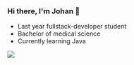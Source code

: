 ### Hi there, I'm Johan 👋
- Last year fullstack-developer student
- Bachelor of medical science
- Currently learning Java

![](https://github-readme-stats.vercel.app/api/top-langs/?username=jfMoller&theme=blueberry&hide_border=true&include_all_commits=true&count_private=true&layout=compact)

